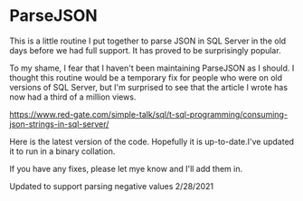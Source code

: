 
# ParseJSON

This is a little routine I put together to parse JSON in SQL Server in the old days before we had full support. It has proved to be surprisingly popular.

To my shame, I fear that I haven't been maintaining ParseJSON as I should. I thought this routine would be a temporary fix for people who were on old versions of SQL Server, but I'm surprised to see that the article I wrote has now had a third of a million views.

https://www.red-gate.com/simple-talk/sql/t-sql-programming/consuming-json-strings-in-sql-server/

Here is the latest version of the code. Hopefully it is up-to-date.I've updated it to run in a binary collation.

If you have any fixes, please let mye know and I'll add them in.

Updated to support parsing negative values 2/28/2021
